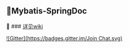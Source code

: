 :ant:**Mybatis-SpringDoc**
-----------------

:feet: ### [详见wiki](https://github.com/0532/mybatis-spring/wiki)


[![Gitter](https://badges.gitter.im/Join Chat.svg)](https://gitter.im/0532/mybatis-spring?utm_source=badge&utm_medium=badge&utm_campaign=pr-badge&utm_content=badge)
